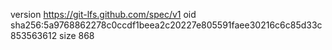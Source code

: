 version https://git-lfs.github.com/spec/v1
oid sha256:5a9768862278c0ccdf1beea2c20227e805591faee30216c6c85d33c853563612
size 868
